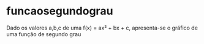 # funcaosegundograu
Dado os valores a,b,c de uma f(x) = ax² + bx + c, apresenta-se o gráfico de uma função de segundo grau
